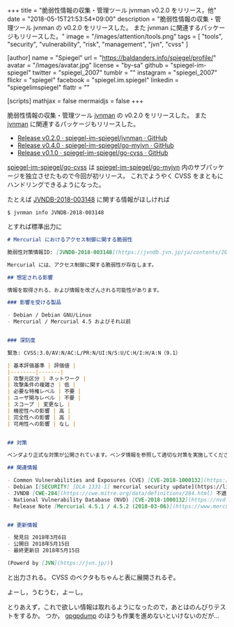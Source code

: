 +++
title = "脆弱性情報の収集・管理ツール jvnman v0.2.0 をリリース，他"
date = "2018-05-15T21:53:54+09:00"
description = "脆弱性情報の収集・管理ツール jvnman の v0.2.0 をリリースした。 また jvnman に関連するパッケージもリリースした。"
image = "/images/attention/tools.png"
tags  = [ "tools", "security", "vulnerability", "risk", "management", "jvn", "cvss" ]

[author]
  name      = "Spiegel"
  url       = "https://baldanders.info/spiegel/profile/"
  avatar    = "/images/avatar.jpg"
  license   = "by-sa"
  github    = "spiegel-im-spiegel"
  twitter   = "spiegel_2007"
  tumblr    = ""
  instagram = "spiegel_2007"
  flickr    = "spiegel"
  facebook  = "spiegel.im.spiegel"
  linkedin  = "spiegelimspiegel"
  flattr    = ""

[scripts]
  mathjax = false
  mermaidjs = false
+++

脆弱性情報の収集・管理ツール [jvnman] の v0.2.0 をリリースした。
また [jvnman] に関連するパッケージもリリースした。

- [Release v0.2.0 · spiegel-im-spiegel/jvnman · GitHub](https://github.com/spiegel-im-spiegel/jvnman/releases/tag/v0.2.0)
- [Release v0.4.0 · spiegel-im-spiegel/go-myjvn · GitHub](https://github.com/spiegel-im-spiegel/go-myjvn/releases/tag/v0.4.0)
- [Release v0.1.0 · spiegel-im-spiegel/go-cvss · GitHub](https://github.com/spiegel-im-spiegel/go-cvss/releases/tag/v0.1.0)

[spiegel-im-spiegel/go-cvss] は [spiegel-im-spiegel/go-myjvn] 内のサブパッケージを独立させたもので今回が初リリース。
これでようやく CVSS をまともにハンドリングできるようになった。

たとえば [JVNDB-2018-003148](https://jvndb.jvn.jp/ja/contents/2018/JVNDB-2018-003148.html "JVNDB-2018-003148 - JVN iPedia - 脆弱性対策情報データベース") に関する情報がほしければ

```text
$ jvnman info JVNDB-2018-003148
```

とすれば標準出力に

```markdown
# Mercurial におけるアクセス制御に関する脆弱性

脆弱性対策情報ID: [JVNDB-2018-003148](https://jvndb.jvn.jp/ja/contents/2018/JVNDB-2018-003148.html)

Mercurial には、アクセス制御に関する脆弱性が存在します。

## 想定される影響

情報を取得される、および情報を改ざんされる可能性があります。

### 影響を受ける製品

- Debian / Debian GNU/Linux 
- Mercurial / Mercurial 4.5 およびそれ以前


### 深刻度

緊急: CVSS:3.0/AV:N/AC:L/PR:N/UI:N/S:U/C:H/I:H/A:N（9.1）

| 基本評価基準 | 評価値 |
|--------|-------|
| 攻撃元区分 | ネットワーク |
| 攻撃条件の複雑さ | 低 |
| 必要な特権レベル | 不要 |
| ユーザ関与レベル | 不要 |
| スコープ | 変更なし |
| 機密性への影響 | 高 |
| 完全性への影響 | 高 |
| 可用性への影響 | なし |


## 対策

ベンダより正式な対策が公開されています。ベンダ情報を参照して適切な対策を実施してください。

## 関連情報

- Common Vulnerabilities and Exposures (CVE) [CVE-2018-1000132](https://cve.mitre.org/cgi-bin/cvename.cgi?name=CVE-2018-1000132) 
- Debian [[SECURITY] [DLA 1331-1] mercurial security update](https://lists.debian.org/debian-lts-announce/2018/03/msg00034.html) 
- JVNDB [CWE-284](https://cwe.mitre.org/data/definitions/284.html) 不適切なアクセス制御
- National Vulnerability Database (NVD) [CVE-2018-1000132](https://nvd.nist.gov/vuln/detail/CVE-2018-1000132) 
- Release Note [Mercurial 4.5.1 / 4.5.2 (2018-03-06)](https://www.mercurial-scm.org/wiki/WhatsNew#Mercurial_4.5.1_.2F_4.5.2_.282018-03-06.29) 


## 更新情報

- 発見日 2018年3月6日
- 公開日 2018年5月15日
- 最終更新日 2018年5月15日

(Powerd by [JVN](https://jvn.jp/))
```

と出力される。
CVSS のベクタもちゃんと表に展開されるぞ。

よーし，うむうむ，よーし。

とりあえず，これで欲しい情報は取れるようになったので，あとはのんびりテストをするか。
つか， [gpgpdump](https://github.com/spiegel-im-spiegel/gpgpdump "spiegel-im-spiegel/gpgpdump: OpenPGP packet visualizer") のほうも作業を進めないといけないのだが...

[jvnman]: https://github.com/spiegel-im-spiegel/jvnman "spiegel-im-spiegel/jvnman: JVN Vulnerability Data Management"
[spiegel-im-spiegel/go-myjvn]: https://github.com/spiegel-im-spiegel/go-myjvn "spiegel-im-spiegel/go-myjvn: Handling MyJVN RESTful API by Golang"
[spiegel-im-spiegel/go-cvss]: https://github.com/spiegel-im-spiegel/go-cvss "spiegel-im-spiegel/go-cvss: Common Vulnerability Scoring System (CVSS) Version 3"
